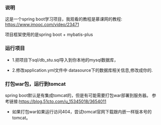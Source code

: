 ### 说明
这是一个spring boot学习项目，我观看的教程是慕课网的教程:
https://www.imooc.com/video/23471

项目框架使用的是spring boot + mybatis-plus

### 运行项目
- 1.把项目下sql/db_stu.sql导入到你本地的mysql数据库，

- 2.修改application.yml文件中 datasource下的数据库相关信息,修改成你的.

### 打包war包，运行到tomcat
spring boot默认是有集成tomcat的，但是有可能需要打包war部署到服务器。
参考链接:https://blog.51cto.com/u_15345018/3654011

- 如果打包war如果运行访问404，尝试tomcat官网下载跟内嵌一样版本号的tomcat。
